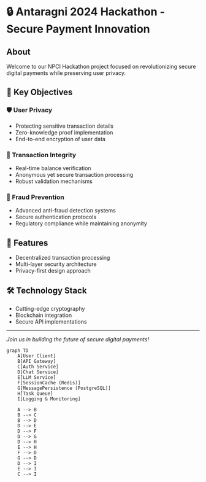 # 🔒 Antaragni 2024 Hackathon - Secure Payment Innovation

## About
Welcome to our NPCI Hackathon project focused on revolutionizing secure digital payments while preserving user privacy.

## 🎯 Key Objectives

### 🛡️ User Privacy
- Protecting sensitive transaction details
- Zero-knowledge proof implementation
- End-to-end encryption of user data

### 💫 Transaction Integrity
- Real-time balance verification
- Anonymous yet secure transaction processing
- Robust validation mechanisms

### 🚫 Fraud Prevention
- Advanced anti-fraud detection systems
- Secure authentication protocols
- Regulatory compliance while maintaining anonymity

## 🌟 Features
- Decentralized transaction processing
- Multi-layer security architecture
- Privacy-first design approach

## 🛠️ Technology Stack
- Cutting-edge cryptography
- Blockchain integration
- Secure API implementations

---
*Join us in building the future of secure digital payments!*

```mermaid
graph TD
    A[User Client]
    B[API Gateway]
    C[Auth Service]
    D[Chat Service]
    E[LLM Service]
    F[SessionCache (Redis)]
    G[MessagePersistence (PostgreSQL)]
    H[Task Queue]
    I[Logging & Monitoring]

    A --> B
    B --> C
    B --> D
    D --> E
    D --> F
    D --> G
    D --> H
    E --> H
    F --> D
    G --> D
    D --> I
    E --> I
    C --> I
```
